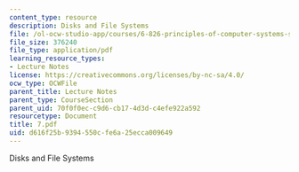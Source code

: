 ```yaml
---
content_type: resource
description: Disks and File Systems
file: /ol-ocw-studio-app/courses/6-826-principles-of-computer-systems-spring-2002/d616f25b9394550cfe6a25ecca009649_7.pdf
file_size: 376240
file_type: application/pdf
learning_resource_types:
- Lecture Notes
license: https://creativecommons.org/licenses/by-nc-sa/4.0/
ocw_type: OCWFile
parent_title: Lecture Notes
parent_type: CourseSection
parent_uid: 70f0f0ec-c9d6-cb17-4d3d-c4efe922a592
resourcetype: Document
title: 7.pdf
uid: d616f25b-9394-550c-fe6a-25ecca009649
---
```

Disks and File Systems